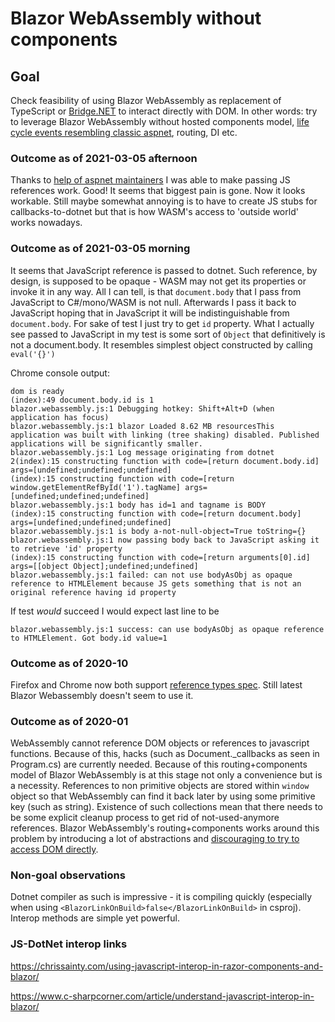 # Blazor WebAssembly without components

## Goal
Check feasibility of using Blazor WebAssembly as replacement of TypeScript or [Bridge.NET](https://github.com/bridgedotnet/Bridge/) to interact directly with DOM. In other words: try to leverage Blazor WebAssembly without hosted components model, [life cycle events resembling classic aspnet](https://blazor-university.com/javascript-interop/calling-javascript-from-dotnet/passing-html-element-references/), routing, DI etc.

### Outcome as of 2021-03-05 afternoon

Thanks to [help of aspnet maintainers](https://github.com/dotnet/aspnetcore/issues/30687) I was able to make passing JS references work. Good! It seems that biggest pain is gone. Now it looks workable. Still maybe somewhat annoying is to have to create JS stubs for callbacks-to-dotnet but that is how WASM's access to 'outside world' works nowadays.

### Outcome as of 2021-03-05 morning

It seems that JavaScript reference is passed to dotnet. Such reference, by design, is supposed to be opaque - WASM may not get its properties or invoke it in any way. All I can tell, is that `document.body` that I pass from JavaScript to C#/mono/WASM is not null. Afterwards I pass it back to JavaScript hoping that in JavaScript it will be indistinguishable from `document.body`. For sake of test I just try to get `id` property. What I actually see passed to JavaScript in my test is some sort of `Object` that definitively is not a document.body. It resembles simplest object constructed by calling `eval('{}')`

Chrome console output:

```
dom is ready
(index):49 document.body.id is 1
blazor.webassembly.js:1 Debugging hotkey: Shift+Alt+D (when application has focus)
blazor.webassembly.js:1 blazor Loaded 8.62 MB resourcesThis application was built with linking (tree shaking) disabled. Published applications will be significantly smaller.
blazor.webassembly.js:1 Log message originating from dotnet
2(index):15 constructing function with code=[return document.body.id] args=[undefined;undefined;undefined]
(index):15 constructing function with code=[return window.getElementRefById('1').tagName] args=[undefined;undefined;undefined]
blazor.webassembly.js:1 body has id=1 and tagname is BODY
(index):15 constructing function with code=[return document.body] args=[undefined;undefined;undefined]
blazor.webassembly.js:1 is body a-not-null-object=True toString={}
blazor.webassembly.js:1 now passing body back to JavaScript asking it to retrieve 'id' property
(index):15 constructing function with code=[return arguments[0].id] args=[[object Object];undefined;undefined]
blazor.webassembly.js:1 failed: can not use bodyAsObj as opaque reference to HTMLElement because JS gets something that is not an original reference having id property
```

If test _would_ succeed I would expect last line to be 
```
blazor.webassembly.js:1 success: can use bodyAsObj as opaque reference to HTMLElement. Got body.id value=1
```

### Outcome as of 2020-10 

Firefox and Chrome now both support [reference types spec](https://github.com/WebAssembly/reference-types). Still latest Blazor Webassembly doesn't seem to use it.

### Outcome as of 2020-01 
WebAssembly cannot reference DOM objects or references to javascript functions. Because of this, hacks (such as Document._callbacks as seen in Program.cs) are currently needed. Because of this routing+components model of Blazor WebAssembly is at this stage not only a convenience but is a necessity. References to non primitive objects are stored within `window` object so that WebAssembly can find it back later by using some primitive key (such as string). Existence of such collections mean that there needs to be some explicit cleanup process to get rid of not-used-anymore references. Blazor WebAssembly's routing+components works around this problem by introducing a lot of abstractions and [discouraging to try to access DOM directly](https://github.com/dotnet/aspnetcore/issues/15830).

### Non-goal observations

Dotnet compiler as such is impressive - it is compiling quickly (especially when using `<BlazorLinkOnBuild>false</BlazorLinkOnBuild>` in csproj). Interop methods are simple yet powerful. 

### JS-DotNet interop links

https://chrissainty.com/using-javascript-interop-in-razor-components-and-blazor/

https://www.c-sharpcorner.com/article/understand-javascript-interop-in-blazor/
